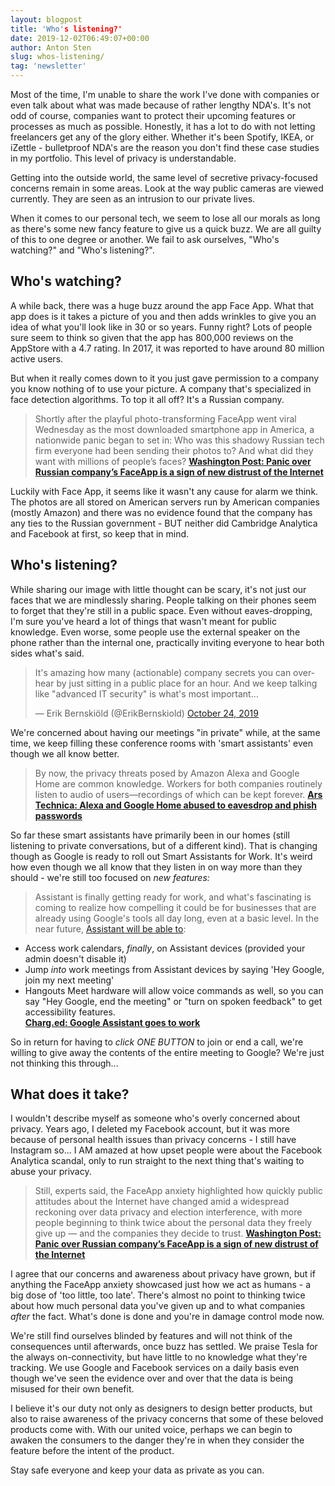 ```yaml
---
layout: blogpost
title: 'Who's listening?'
date: 2019-12-02T06:49:07+00:00
author: Anton Sten
slug: whos-listening/
tag: 'newsletter'
---
```


Most of the time, I'm unable to share the work I've done with companies or even talk about what was made because of rather lengthy NDA's. It's not odd of course, companies want to protect their upcoming features or processes as much as possible. Honestly, it has a lot to do with not letting freelancers get any of the glory either. Whether it's been Spotify, IKEA, or iZettle - bulletproof NDA's are the reason you don't find these case studies in my portfolio. This level of privacy is understandable.

Getting into the outside world, the same level of secretive privacy-focused concerns remain in some areas. Look at the way public cameras are viewed currently. They are seen as an intrusion to our private lives.

When it comes to our personal tech, we seem to lose all our morals as long as there's some new fancy feature to give us a quick buzz. We are all guilty of this to one degree or another. We fail to ask ourselves, "Who's watching?" and "Who's listening?".

## Who's watching?

A while back, there was a huge buzz around the app Face App. What that app does is it takes a picture of you and then adds wrinkles to give you an idea of what you'll look like in 30 or so years. Funny right? Lots of people sure seem to think so given that the app has 800,000 reviews on the AppStore with a 4.7 rating. In 2017, it was reported to have around 80 million active users.

But when it really comes down to it you just gave permission to a company you know nothing of to use your picture.  A company that's specialized in face detection algorithms. To top it all off? It's a Russian company.

>Shortly after the playful photo-transforming FaceApp went viral Wednesday as the most downloaded smartphone app in America, a nationwide panic began to set in: Who was this shadowy Russian tech firm everyone had been sending their photos to? And what did they want with millions of people’s faces?
**[Washington Post: Panic over Russian company’s FaceApp is a sign of new distrust of the Internet](https://www.washingtonpost.com/technology/2019/07/18/heres-what-we-know-about-russian-company-behind-faceapp/)**

Luckily with Face App, it seems like it wasn't any cause for alarm we think. The photos are all stored on American servers run by American companies (mostly Amazon) and there was no evidence found that the company has any ties to the Russian government - BUT neither did Cambridge Analytica and Facebook at first, so keep that in mind.

## Who's listening?

While sharing our image with little thought can be scary, it's not just our faces that we are mindlessly sharing. People talking on their phones seem to forget that they're still in a public space. Even without eaves-dropping, I'm sure you've heard a lot of things that wasn't meant for public knowledge. Even worse, some people use the external speaker on the phone rather than the internal one, practically inviting everyone to hear both sides what's said.

<blockquote class="twitter-tweet"><p lang="en" dir="ltr">It&#39;s amazing how many (actionable) company secrets you can overhear by just sitting in a public place for an hour. And we keep talking like &quot;advanced IT security&quot; is what&#39;s most important...</p>&mdash; Erik Bernskiöld (@ErikBernskiold) <a href="https://twitter.com/ErikBernskiold/status/1187272813486530561?ref_src=twsrc%5Etfw">October 24, 2019</a></blockquote> <script async src="https://platform.twitter.com/widgets.js" charset="utf-8"></script>

We're concerned about having our meetings "in private" while, at the same time, we keep filling these conference rooms with 'smart assistants' even though we all know better.

>By now, the privacy threats posed by Amazon Alexa and Google Home are common knowledge. Workers for both companies routinely listen to audio of users—recordings of which can be kept forever.
**[Ars Technica: Alexa and Google Home abused to eavesdrop and phish passwords](https://arstechnica.com/information-technology/2019/10/alexa-and-google-home-abused-to-eavesdrop-and-phish-passwords/)**

So far these smart assistants have primarily been in our homes (still listening to private conversations, but of a different kind). That is changing though as Google is ready to roll out Smart Assistants for Work. It's weird how even though we all know that they listen in on way more than they should - we're still too focused on _new features:_

> Assistant is finally getting ready for work, and what's fascinating is coming to realize how compelling it could be for businesses that are already using Google's tools all day long, even at a basic level. In the near future, [Assistant will be able to](https://u6288910.ct.sendgrid.net/wf/click?upn=-2FFZ7sK4013w8AuNqXl2vbkhf2IR8p6XWfGbgreCUyc58Ak6R1XHj4BVQnd3Gn33Rc2kSyCduy90RDCJx51u12TsBmWaKhjTiemnqe8jSJynXzWXLuPH2geG0kwF-2FJgwksNR2IGxk9v-2FlcY2Ca9Ww1g-3D-3D_zGUok1iZ3-2Bv3aT9HqeO7k9p0IcD9j0J3242M68vNmNS6FI3vgT87g5vQGiGuNrWJiNU5Oqrt-2BEo5MQSuyB8hfGzNQoIeaSegSGHUoVZqBQDqcoztBBeO3gtUqSSkh7ne7A5FSBThhFYtVpm-2B-2FtQNJqxqVrYFo-2FXweD5jyY86aO2B47AEVRnkcrDsK7XY-2Bkcqj1ZEfrIhxEyMS50pGFM-2FHdH5gTujnkAd-2FVHpCk1E-2Fl0-3D):<br />
- Access work calendars, *finally*, on Assistant devices (provided your admin doesn't disable it)<br />
- Jump *into* work meetings from Assistant devices by saying 'Hey Google, join my next meeting'<br />
- Hangouts Meet hardware will allow voice commands as well, so you can say "Hey Google, end the meeting" or "turn on spoken feedback" to get accessibility features.<br />
**[Charg.ed: Google Assistant goes to work](https://char.gd/recharged/daily/google-assistant-goes-to-work)**

So in return for having to _click ONE BUTTON_ to join or end a call, we're willing to give away the contents of the entire meeting to Google? We're just not thinking this through...

## What does it take?

I wouldn't describe myself as someone who's overly concerned about privacy. Years ago, I deleted my Facebook account, but it was more because of personal health issues than privacy concerns - I still have Instagram so... I AM amazed at how upset people were about the Facebook Analytica scandal, only to run straight to the next thing that's waiting to abuse your privacy.

>Still, experts said, the FaceApp anxiety highlighted how quickly public attitudes about the Internet have changed amid a widespread reckoning over data privacy and election interference, with more people beginning to think twice about the personal data they freely give up — and the companies they decide to trust.
**[Washington Post: Panic over Russian company’s FaceApp is a sign of new distrust of the Internet](https://www.washingtonpost.com/technology/2019/07/18/heres-what-we-know-about-russian-company-behind-faceapp/)**

I agree that our concerns and awareness about privacy have grown, but if anything the FaceApp anxiety showcased just how we act as humans - a big dose of 'too little, too late'. There's almost no point to thinking twice about how much personal data you've given up and to what companies _after_ the fact. What's done is done and you're in damage control mode now.

We're still find ourselves blinded by features and will not think of the consequences until afterwards, once buzz has settled. We praise Tesla for the always on-connectivity, but have little to no knowledge what they're tracking. We use Google and Facebook services on a daily basis even though we've seen the evidence over and over that the data is being misused for their own benefit.

I believe it's our duty not only as designers to design better products, but also to raise awareness of the privacy concerns that some of these beloved products come with. With our united voice, perhaps we can begin to awaken the consumers to the danger they're in when they consider the feature before the intent of the product.

Stay safe everyone and keep your data as private as you can.
